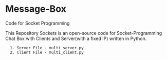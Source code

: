 # Message-Box
Code for Socket Programming

This Repository Sockets is an open-source code for Socket-Programming Chat Box with Clients and Server(with a fixed IP) written in Python.

      1. Server_File - multi_server.py
      2. Client File - multi_client.py
